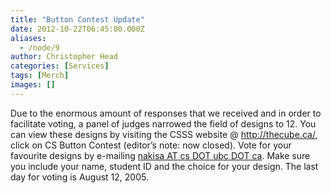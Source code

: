 ```yaml
---
title: "Button Contest Update"
date: 2012-10-22T06:45:00.000Z
aliases:
  - /node/9
author: Christopher Head
categories: [Services]
tags: [Merch]
images: []
---
```


<div class="field field-name-body field-type-text-with-summary field-label-hidden"><div class="field-items"><div class="field-item even"><p>Due to the enormous amount of responses that we received and in order to facilitate voting, a panel of judges narrowed the field of designs to 12. You can view these designs by visiting the CSSS website @ <a href="/">http://thecube.ca/</a>, click on CS Button Contest (editor&#x2019;s note: now closed). Vote for your favourite designs by e-mailing <a href="/cdn-cgi/l/email-protection#dfb1beb4b6acbe9fbcacf1aabdbcf1bcbe">nakisa AT cs DOT ubc DOT ca</a>. Make sure you include your name, student ID and the choice for your design. The last day for voting is August 12, 2005.</p>
</div></div></div>    <footer>
          </footer>
